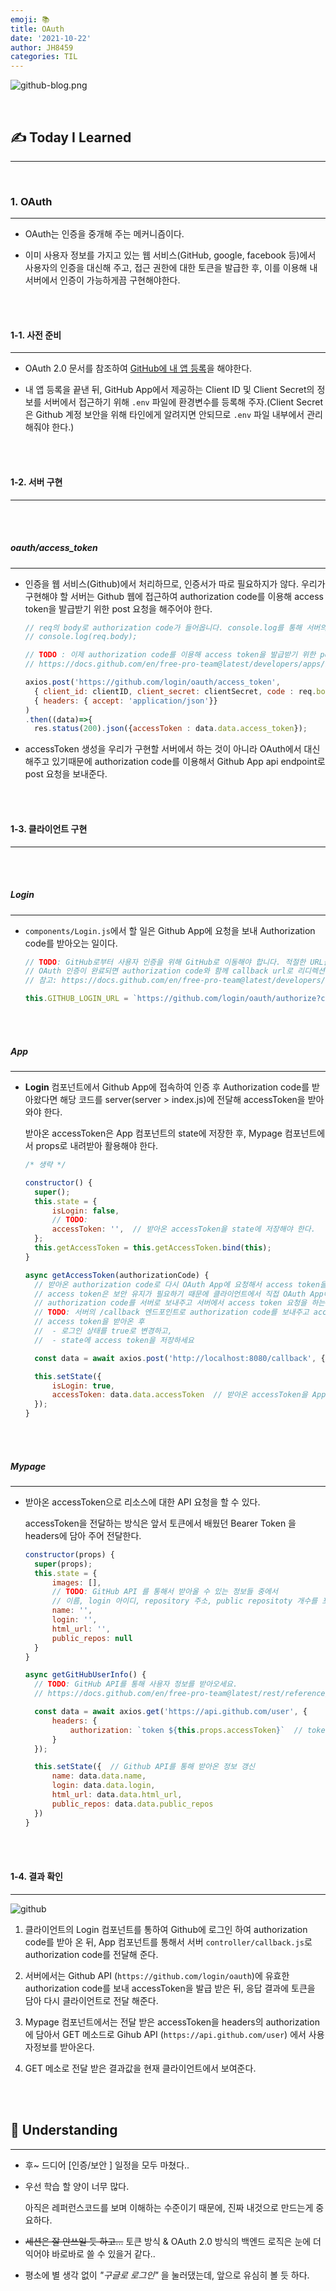 ```yaml
---
emoji: 📚
title: OAuth
date: '2021-10-22'
author: JH8459
categories: TIL
---
```


![github-blog.png](../../assets/common/TIL.jpeg)

<br>

## ✍️ **T**oday **I** **L**earned

---

<br>

### 1. OAuth

---

- OAuth는 인증을 중개해 주는 메커니즘이다.

- 이미 사용자 정보를 가지고 있는 웹 서비스(GitHub, google, facebook 등)에서 사용자의 인증을 대신해 주고, 접근 권한에 대한 토큰을 발급한 후, 이를 이용해 내 서버에서 인증이 가능하게끔 구현해야한다.

<br>
<br>

#### 1-1. 사전 준비

---

- OAuth 2.0 문서를 참조하여 <a href="https://www.oauth.com/oauth2-servers/accessing-data/create-an-application/">GitHub에 내 앱 등록</a>을 해야한다.

- 내 앱 등록을 끝낸 뒤, GitHub App에서 제공하는 Client ID 및 Client Secret의 정보를 서버에서 접근하기 위해 `.env` 파일에 환경변수를 등록해 주자.(Client Secret은 Github 계정 보안을 위해 타인에게 알려지면 안되므로 `.env` 파일 내부에서 관리해줘야 한다.)

<br>
<br>

#### 1-2. 서버 구현

---

<br>
<br>

##### oauth/access_token

---

- 인증을 웹 서비스(Github)에서 처리하므로, 인증서가 따로 필요하지가 않다. 우리가 구현해야 할 서버는 Github 웹에 접근하여 authorization code를 이용해 access token을 발급받기 위한 post 요청을 해주어야 한다.

  ```js
  // req의 body로 authorization code가 들어옵니다. console.log를 통해 서버의 터미널창에서 확인해보세요!
  // console.log(req.body);

  // TODO : 이제 authorization code를 이용해 access token을 발급받기 위한 post 요청을 보냅니다. 다음 링크를 참고하세요.
  // https://docs.github.com/en/free-pro-team@latest/developers/apps/identifying-and-authorizing-users-for-github-apps#2-users-are-redirected-back-to-your-site-by-github

  axios.post('https://github.com/login/oauth/access_token',
    { client_id: clientID, client_secret: clientSecret, code : req.body.authorizationCode },
  	{ headers: { accept: 'application/json'}}
  )
  .then((data)=>{
  	res.status(200).json({accessToken : data.data.access_token});
  ```

- accessToken 생성을 우리가 구현할 서버에서 하는 것이 아니라 OAuth에서 대신 해주고 있기때문에 authorization code를 이용해서 Github App api endpoint로 post 요청을 보내준다.

<br>
<br>

#### 1-3. 클라이언트 구현

---

<br>
<br>

##### Login

---

- `components/Login.js`에서 할 일은 Github App에 요청을 보내 Authorization code를 받아오는 일이다.

  ```js
  // TODO: GitHub로부터 사용자 인증을 위해 GitHub로 이동해야 합니다. 적절한 URL을 입력하세요.
  // OAuth 인증이 완료되면 authorization code와 함께 callback url로 리디렉션 합니다.
  // 참고: https://docs.github.com/en/free-pro-team@latest/developers/apps/identifying-and-authorizing-users-for-github-apps

  this.GITHUB_LOGIN_URL = `https://github.com/login/oauth/authorize?client_id=${client가 들어간다.}`
  ```

<br>
<br>

##### App

---

- **Login** 컴포넌트에서 Github App에 접속하여 인증 후 Authorization code를 받아왔다면 해당 코드를 server(server > index.js)에 전달해 accessToken을 받아와야 한다.

  받아온 accessToken은 App 컴포넌트의 state에 저장한 후, Mypage 컴포넌트에서 props로 내려받아 활용해야 한다.

  ```js
  /* 생략 */

  constructor() {
  	super();
  	this.state = {
  		isLogin: false,
  		// TODO:
  		accessToken: '',  // 받아온 accessToken을 state에 저장해야 한다.
  	};
  	this.getAccessToken = this.getAccessToken.bind(this);
  }

  async getAccessToken(authorizationCode) {
  	// 받아온 authorization code로 다시 OAuth App에 요청해서 access token을 받을 수 있습니다.
  	// access token은 보안 유지가 필요하기 때문에 클라이언트에서 직접 OAuth App에 요청을 하는 방법은 보안에 취약할 수 있습니다.
  	// authorization code를 서버로 보내주고 서버에서 access token 요청을 하는 것이 적절합니다.
  	// TODO: 서버의 /callback 엔드포인트로 authorization code를 보내주고 access token을 받아옵니다.
  	// access token을 받아온 후
  	//  - 로그인 상태를 true로 변경하고,
  	//  - state에 access token을 저장하세요

  	const data = await axios.post('http://localhost:8080/callback', { authorizationCode: authorizationCode });  // 클라이언트 -> 서버로 authorization code를 보내준 뒤 서버에서 Github App으로 요청을 한다.

  	this.setState({
  		isLogin: true,
  		accessToken: data.data.accessToken  // 받아온 accessToken을 App 컴포넌트의 state에 저장한다.
  	});
  }
  ```

<br>
<br>

##### Mypage

---

- 받아온 accessToken으로 리소스에 대한 API 요청을 할 수 있다.

  accessToken을 전달하는 방식은 앞서 토큰에서 배웠던 Bearer Token 을 headers에 담아 주어 전달한다.

  ```js
  constructor(props) {
  	super(props);
  	this.state = {
  		images: [],
  		// TODO: GitHub API 를 통해서 받아올 수 있는 정보들 중에서
  		// 이름, login 아이디, repository 주소, public repositoty 개수를 포함한 다양한 정보들을 담아주세요.
  		name: '',
  		login: '',
  		html_url: '',
  		public_repos: null
  	}
  }

  async getGitHubUserInfo() {
  	// TODO: GitHub API를 통해 사용자 정보를 받아오세요.
  	// https://docs.github.com/en/free-pro-team@latest/rest/reference/users#get-the-authenticated-user

  	const data = await axios.get('https://api.github.com/user', {
  		headers: {
  			authorization: `token ${this.props.accessToken}`  // token이 필요한 API 요청 시 header authorization token 담아서 보내기
  		}
  	});

  	this.setState({  // Github API를 통해 받아온 정보 갱신
  		name: data.data.name,
  		login: data.data.login,
  		html_url: data.data.html_url,
  		public_repos: data.data.public_repos
  	})
  }
  ```

<br>
<br>

#### 1-4. 결과 확인

---

![github](https://user-images.githubusercontent.com/83164003/143469590-68559aac-415b-47e6-b1dc-01e4fef06b4d.gif)

1. 클라이언트의 Login 컴포넌트를 통하여 Github에 로그인 하여 authorization code를 받아 온 뒤, App 컴포넌트를 통해서 서버 `controller/callback.js`로 authorization code를 전달해 준다.

2. 서버에서는 Github API (`https://github.com/login/oauth`)에 유효한 authorization code를 보내 accessToken을 발급 받은 뒤, 응답 결과에 토큰을 담아 다시 클라이언트로 전달 해준다.

3. Mypage 컴포넌트에서는 전달 받은 accessToken을 headers의 authorization에 담아서 GET 메소드로 Gihub API (`https://api.github.com/user`) 에서 사용자정보를 받아온다.

4. GET 메소로 전달 받은 결과값을 현재 클라이언트에서 보여준다.

<br>
<br>

## 🤔 Understanding

---

- 후~ 드디어 [인증/보안 ] 일정을 모두 마쳤다..

- 우선 학습 할 양이 너무 많다.

  아직은 레퍼런스코드를 보며 이해하는 수준이기 때문에, 진짜 내것으로 만드는게 중요하다.

- ~~세션은 잘 안쓰일 듯 하고...~~ 토큰 방식 & OAuth 2.0 방식의 백엔드 로직은 눈에 더 익어야 바로바로 쓸 수 있을거 같다..

- 평소에 별 생각 없이 _"구글로 로그인"_ 을 눌러댔는데, 앞으로 유심히 볼 듯 하다.

<br>
<br>

```toc

```
